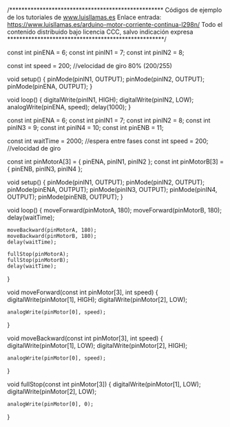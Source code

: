 /***************************************************
Códigos de ejemplo de los tutoriales de www.luisllamas.es
Enlace entrada: https://www.luisllamas.es/arduino-motor-corriente-continua-l298n/
Todo el contenido distribuido bajo licencia CCC, salvo indicación expresa
****************************************************/

const int pinENA = 6;
const int pinIN1 = 7;
const int pinIN2 = 8;

const int speed = 200;		//velocidad de giro 80% (200/255)

void setup()
{
	pinMode(pinIN1, OUTPUT);
	pinMode(pinIN2, OUTPUT);
	pinMode(pinENA, OUTPUT);
}

void loop()
{
	digitalWrite(pinIN1, HIGH);
	digitalWrite(pinIN2, LOW);
	analogWrite(pinENA, speed);
	delay(1000);
}


const int pinENA = 6;
const int pinIN1 = 7;
const int pinIN2 = 8;
const int pinIN3 = 9;
const int pinIN4 = 10;
const int pinENB = 11;

const int waitTime = 2000;	//espera entre fases
const int speed = 200;		//velocidad de giro

const int pinMotorA[3] = { pinENA, pinIN1, pinIN2 };
const int pinMotorB[3] = { pinENB, pinIN3, pinIN4 };

void setup()
{
	pinMode(pinIN1, OUTPUT);
	pinMode(pinIN2, OUTPUT);
	pinMode(pinENA, OUTPUT);
	pinMode(pinIN3, OUTPUT);
	pinMode(pinIN4, OUTPUT);
	pinMode(pinENB, OUTPUT);
}

void loop()
{
	moveForward(pinMotorA, 180);
	moveForward(pinMotorB, 180);
	delay(waitTime);

	moveBackward(pinMotorA, 180);
	moveBackward(pinMotorB, 180);
	delay(waitTime);

	fullStop(pinMotorA);
	fullStop(pinMotorB);
	delay(waitTime);
}

void moveForward(const int pinMotor[3], int speed)
{
	digitalWrite(pinMotor[1], HIGH);
	digitalWrite(pinMotor[2], LOW);

	analogWrite(pinMotor[0], speed);
}

void moveBackward(const int pinMotor[3], int speed)
{
	digitalWrite(pinMotor[1], LOW);
	digitalWrite(pinMotor[2], HIGH);

	analogWrite(pinMotor[0], speed);
}

void fullStop(const int pinMotor[3])
{
	digitalWrite(pinMotor[1], LOW);
	digitalWrite(pinMotor[2], LOW);

	analogWrite(pinMotor[0], 0);
}
